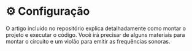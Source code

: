 # :gear: Configuração
O artigo incluído no repositório explica detalhadamente como montar o projeto e executar o código. Você irá precisar de alguns materiais para montar o circuito e um violão para emitir as frequências sonoras. 
